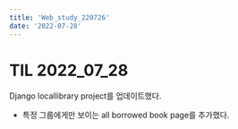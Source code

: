 ```yaml
---
title: 'Web_study_220726'
date: '2022-07-28'
---
```


# TIL 2022_07_28
Django locallibrary project를 업데이트했다.
- 특정 그룹에게만 보이는 all borrowed book page를 추가했다. 
